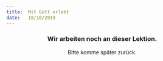 ```yaml
---
title:  Mit Gott erlebt
date:   18/10/2019
---
```


### <center>Wir arbeiten noch an dieser Lektion.</center>
<center>Bitte komme später zurück.</center>